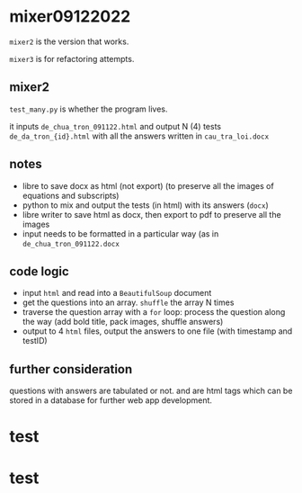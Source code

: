 # mixer09122022


`mixer2` is the version that works. 

`mixer3` is for refactoring attempts.

## mixer2

`test_many.py` is whether the program lives.

it inputs `de_chua_tron_091122.html` and output N (4) tests `de_da_tron_{id}.html` with all the answers written in `cau_tra_loi.docx`

## notes


-    libre to save docx as html (not export) (to preserve all the images of equations and subscripts)
-    python to mix and output the tests (in html) with its answers (`docx`)
-    libre writer to save html as docx, then export to pdf to preserve all the images
- input needs to be formatted in a particular way (as in `de_chua_tron_091122.docx`

## code logic

- input `html` and read into a `BeautifulSoup` document
- get the questions into an array. `shuffle` the array N times
- traverse the question array with a `for` loop: process the question along the way (add bold title, pack images, shuffle answers)
- output to 4 `html` files, output the answers to one file (with timestamp and testID)

## further consideration
 questions with answers are tabulated or not. and are html tags which can be stored in a database for further web app development.
# test
# test
